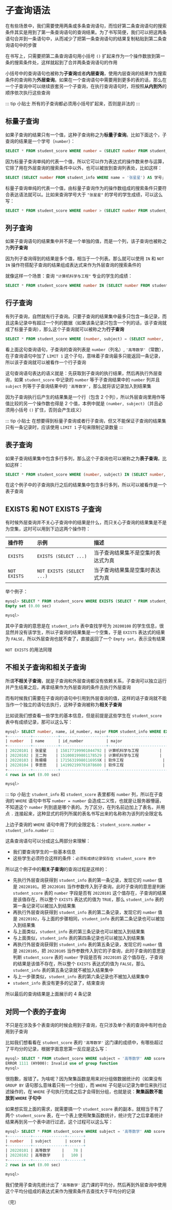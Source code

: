 # 子查询语法

在有些场景中，我们需要使用两条或多条查询语句，而恰好第二条查询语句的搜索条件其实是用到了第一条查询语句的查询结果。为了书写简便，我们可以把这两条语句合并到一条语句中，从而减少了把第一条查询语句的结果复制粘贴到第二条查询语句中的步骤

在书写上，只需要把第二条查询语句用小括号 `()` 扩起来作为一个操作数放到第一条的搜索条件处，这样就起到了合并两条查询语句的作用

小括号中的查询语句也被称为**子查询**或者**内层查询**，使用内层查询的结果作为搜索条件的查询称为**外层查询**。如果在一个查询语句中需要用到更多的表的话，那么在一个子查询中可以继续嵌套另一个子查询，在执行查询语句时，将按照**从内到外**的顺序依次执行这些查询

::: tip 小贴士
所有的子查询都必须用小括号扩起来，否则是非法的
:::

## 标量子查询

如果子查询的结果只有一个值，这种子查询称之为**标量子查询**。比如下面这个，子查询的结果是一个学号（`number`）：

```sql
SELECT * FROM student_score WHERE number = (SELECT number FROM student_info WHERE name = '张星星');
```

因为标量子查询单纯的代表一个值，所以它可以作为表达式的操作数来参与运算，它除了用在外层查询的搜索条件中以外，也可以被放到查询列表处，比如这样：

```sql
SELECT (SELECT number FROM student_info WHERE name = '张星星') AS 学号;
```

标量子查询单纯的代表一个值，由标量子查询作为的操作数组成的搜索条件只要符合表达语法就可以。比如来查询学号大于 `"张星星"` 的学号的学生成绩，可以这么写：

```sql
SELECT * FROM student_score WHERE number > (SELECT number FROM student_info WHERE name = '张星星');
```

## 列子查询

如果子查询语句的结果集中并不是一个单独的值，而是一个列，该子查询也被称之为**列子查询**

因为列子查询得到的结果是多个值，相当于一个列表。那么就可以使用 `IN` 和 `NOT IN` 操作符搭配子查询的结果组成表达式来作为外层查询的搜索条件的

就像这样一个场景：查询 `"计算机科学与工程"` 专业的学生的成绩：

```sql
SELECT * FROM student_score WHERE number IN (SELECT number FROM student_info WHERE major = '计算机科学与工程');
```

## 行子查询

有列子查询，自然就有行子查询。只要子查询的结果集中最多只包含一条记录，而且这条记录中有超过一个列的数据（如果该条记录只包含一个列的话，该子查询就成了标量子查询），那么这个子查询就可以被称之为**行子查询**

```sql
SELECT * FROM student_score WHERE (number, subject) = (SELECT number, '高等数学' FROM student_info LIMIT 1);
```

看上面这句查询语句，子查询的查询列表是 `number`（列名）, `'高等数学'`（常数），在子查询语句中加了 `LIMIT 1` 这个子句，意味着子查询最多只能返回一条记录，所以该子查询就可以被看作一个行子查询

这句查询语句表达的语义就是：先获取到子查询的执行结果，然后再执行外层查询，如果 `student_score` 中记录的 `number` 等于子查询结果中的 `number` 列并且 `subject` 列等于子查询结果中的 `'高等数学'`，那么就将该记录加入到结果集

因为子查询执行后产生的结果集是一个行（包含 2 个列），所以外层查询里用作等值比较的另一个操作数也得是 2 个值，本例中就是 `(number, subject)`（并且必须用小括号 `()` 扩住，否则会产生歧义）

::: tip 小贴士
在想要得到标量子查询或者行子查询，但又不能保证子查询的结果集只有一条记录时，应该使用 `LIMIT 1` 子句来限制记录数量
:::

## 表子查询

如果子查询结果集中包含多行多列，那么这个子查询也可以被称之为**表子查询**，比如这样：

```sql
SELECT * FROM student_score WHERE (number, subject) IN (SELECT number, '高等数学' FROM student_info WHERE major = '计算机科学与工程');
```

在这个例子中的子查询执行之后的结果集中包含多行多列，所以可以被看作是一个表子查询

## EXISTS 和 NOT EXISTS 子查询

有时候外层查询并不关心子查询中的结果是什么，而只关心子查询的结果集是不是为空集，这时可以用到下边这两个操作符：

| 操作符          | 示例                        | 描述                |
|:-------------|:--------------------------|:------------------|
| `EXISTS`     | `EXISTS (SELECT ...)`     | 当子查询结果集不是空集时表达式为真 |
| `NOT EXISTS` | `NOT EXISTS (SELECT ...)` | 当子查询结果集是空集时表达式为真  |

举个例子：

```sql
mysql> SELECT * FROM student_score WHERE EXISTS (SELECT * FROM student_info WHERE number = 20200108);
Empty set (0.00 sec)

mysql> 
```

其中子查询的意思是在 `student_info` 表中查找学号为 `20200108` 的学生信息，很显然并没有该学生，所以子查询的结果集是一个空集，于是 `EXISTS` 表达式的结果为 `FALSE`，所以外层查询也就不查了，直接返回了一个 `Empty set`，表示没有结果

`NOT EXISTS` 的用法同理

## 不相关子查询和相关子查询

所谓**不相关子查询**，就是子查询和外层查询都没有依赖关系，子查询可以独立运行并产生结果之后，再拿结果作为外层查询的条件去执行外层查询

而有时候我们需要在子查询的语句中引用到外层查询的值，这样的话子查询就不能当作一个独立的语句去执行，这种子查询被称为**相关子查询**

比如说我们想查看一些学生的基本信息，但是前提是这些学生在 `student_score` 表中有成绩记录，那可以这么写：

```sql
mysql> SELECT number, name, id_number, major FROM student_info WHERE EXISTS (SELECT * FROM student_score WHERE student_score.number = student_info.number);
+----------+-----------+--------------------+--------------------------+
| number   | name      | id_number          | major                    |
+----------+-----------+--------------------+--------------------------+
| 20220101 | 张星星    | 158177199901044792 | 计算机科学与工程         |
| 20220102 | 王二狗    | 151008199801178529 | 计算机科学与工程         |
| 20220103 | 陈珊珊    | 17156319980116959X | 软件工程                 |
| 20220104 | 李思思    | 141992199701078600 | 软件工程                 |
+----------+-----------+--------------------+--------------------------+
4 rows in set (0.00 sec)

mysql>
```

::: tip 小贴士
`student_info` 和 `student_score` 表里都有 `number` 列，所以在子查询的 `WHERE` 语句中书写 `number = number` 会造成二义性，也就是让服务器懵逼，不知道这个 `number` 列到底是哪个表的。为了区分，在列名前边加上了表名，并用点 `.` 连接起来，这种显式的将列所属的表名书写出来的名称称为该列的全限定名

上边子查询的 `WHERE` 语句中用了列的全限定名：`student_score.number = student_info.number`
:::

这条查询语句可以分成这么两部分来理解：

* 我们要查询学生的一些基本信息
* 这些学生必须符合这样的条件：`必须有成绩记录保存在 student_score 表中`

所以这个例子中的**相关子查询**的查询过程是这样的：

* 先执行外层查询获得到 `student_info` 表的第一条记录，发现它的 `number` 值是 `20220101`。把 `20220101` 当作参数传入到子查询，此时子查询的意思是判断 `student_score` 表的 `number` 字段是否有 `20220101` 这个值存在，子查询的结果是该值存在，所以整个 `EXISTS` 表达式的值为 `TRUE`，那么 `student_info` 表的第一条记录可以被加入到结果集
* 再执行外层查询获得到 `student_info` 表的第二条记录，发现它的 `number` 值是 `20220102`，与上面的步骤相同，`student_info` 表的第二条记录也可以被加入到结果集
* 与上面类似，`student_info` 表的第三条记录也可以被加入到结果集
* 与上面类似，`student_info` 表的第四条记录也可以被加入到结果集
* 再执行外层查询获得到 `student_info` 表的第五条记录，发现它的 `number` 值是 `20220105`，把 `20220105` 当作参数传入到它的子查询，此时子查询的意思是判断 `student_score` 表的 `number` 字段是否有 `20220105` 这个值存在，子查询的结果是该值不存在，所以整个 `EXISTS` 表达式的值为 `FALSE`，那么 `student_info` 表的第五条记录就不被加入结果集中
* 与上一步骤类似，`student_info` 表的第六条记录也不被加入结果集中
* `student_info` 表没有更多的记录了，结束查询

所以最后的查询结果是上面展示的 4 条记录

## 对同一个表的子查询

不只是在涉及多个表查询的时候会用到子查询，在只涉及单个表的查询中有时也会用到子查询

比如我们想看看在 `student_score` 表的 `'高等数学'` 这门课的成绩中，有哪些超过了平均分的记录，根据字面意思第一反应是这么写：

```sql
mysql> SELECT * FROM student_score WHERE subject = '高等数学' AND score > AVG(score);
ERROR 1111 (HY000): Invalid use of group function
mysql>
```

很抱歉，报错了。为啥呢？因为聚集函数是用来对分组做数据统计的（如果没有 `GROUP BY` 语句那么意味着只有一个分组），而 `WHERE` 子句是以记录为单位来执行过滤操作的，在 `WHERE` 子句执行完成之后才会得到分组，也就是说：**聚集函数不能放到 `WHERE` 子句中**

如果想实现上面的需求，就需要搞一个 `student_score` 表的副本，就相当于有了两个 `student_score` 表，在一个表上使用聚集函数统计，统计完了之后拿着统计结果再到另一个表中进行过滤，这个过程可以这么写：

```sql
mysql> SELECT * FROM student_score WHERE subject = '高等数学' AND score > (SELECT AVG(score) FROM student_score WHERE subject = '高等数学');
+----------+--------------+-------+
| number   | subject      | score |
+----------+--------------+-------+
| 20220101 | 高等数学     |    78 |
| 20220102 | 高等数学     |   100 |
+----------+--------------+-------+
2 rows in set (0.00 sec)

mysql>
```

我们使用子查询先统计出了 `'高等数学'` 这门课的平均分，然后再到外层查询中使用这个平均分组成的表达式来作为搜索条件去查找大于平均分的记录

（完）
